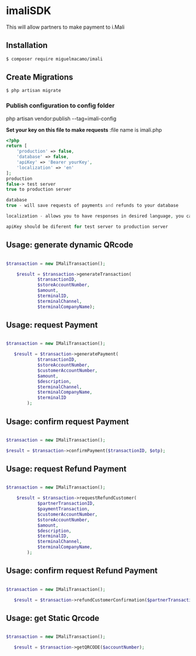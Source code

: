 # imaliSDK
This will allow partners to make payment to i.Mali

## Installation
``` bash
$ composer require miguelmacamo/imali
```

## Create Migrations
``` bash
$ php artisan migrate
```

### Publish configuration to config folder
php artisan vendor:publish --tag=imali-config

**Set your key on this file to make requests**
:file name is imali.php

```php
<?php
return [
    'production' => false,  
    'database' => false,
    'apiKey' => 'Bearer yourKey',
    'localization' => 'en'
];
production 
false-> test server 
true to production server

database
true - will save requests of payments and refunds to your database

localization - allows you to have responses in desired language, you can set en or pt

apiKey should be diferent for test server to production server

```
## Usage: generate dynamic QRcode

```php

$transaction = new IMaliTransaction();

    $result = $transaction->generateTransaction(
            $transactionID,
            $storeAccountNumber,
            $amount,
            $terminalID,
            $terminalChannel,
            $terminalCompanyName);
```

## Usage: request Payment

```php

$transaction = new IMaliTransaction();

   $result = $transaction->generatePayment(
            $transactionID,
            $storeAccountNumber,
            $customerAccountNumber,
            $amount,
            $description,
            $terminalChannel,
            $terminalCompanyName,
            $terminalID
        );
```

## Usage: confirm request Payment

```php

$transaction = new IMaliTransaction();

$result = $transaction->confirmPayment($transactionID, $otp);
```

## Usage: request Refund Payment

```php

$transaction = new IMaliTransaction();

    $result = $transaction->requestRefundCustomer(
            $partnerTransactionID,
            $paymentTransaction,
            $customerAccountNumber,
            $storeAccountNumber,
            $amount,
            $description,
            $terminalID,
            $terminalChannel,
            $terminalCompanyName,
        );
```

## Usage: confirm request Refund Payment

```php

$transaction = new IMaliTransaction();

   $result = $transaction->refundCustomerConfirmation($partnerTransactionID, $otp);
```
## Usage: get Static Qrcode

```php

$transaction = new IMaliTransaction();

   $result = $transaction->getQRCODE($accountNumber);
```
